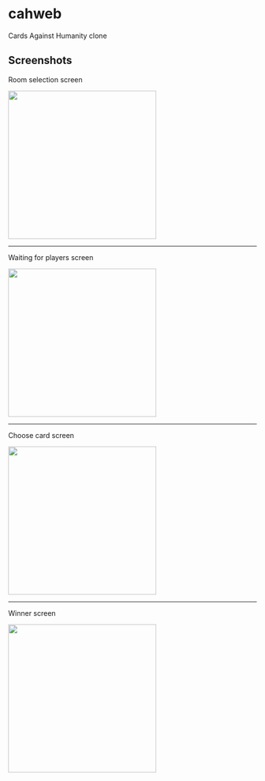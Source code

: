 # cahweb
Cards Against Humanity clone

## Screenshots
Room selection screen

<img src="https://github.com/elnardu/cahweb/blob/master/screenshots/1.png?raw=true" width="300">

***

Waiting for players screen

<img src="https://github.com/elnardu/cahweb/blob/master/screenshots/2.png?raw=true" width="300">

***

Choose card screen

<img src="https://github.com/elnardu/cahweb/blob/master/screenshots/3.png?raw=true" width="300">

***

Winner screen

<img src="https://github.com/elnardu/cahweb/blob/master/screenshots/4.png?raw=true" width="300">

